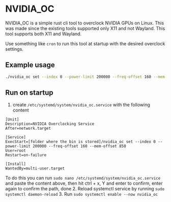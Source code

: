 # NVIDIA_OC
NVIDIA_OC is a simple rust cli tool to overclock NVIDIA GPUs on Linux. This was made since the existing tools supported only X11 and not Wayland. This tool supports both X11 and Wayland.

Use something like `cron` to run this tool at startup with the desired overclock settings.

## Example usage
```bash
./nvidia_oc set --index 0 --power-limit 200000 --freq-offset 160 --mem-offset 850
```

## Run on startup
1. create `/etc/systemd/system/nvidia_oc.service` with the following content
```service
[Unit]
Description=NVIDIA Overclocking Service
After=network.target

[Service]
ExecStart=[folder where the bin is stored]/nvidia_oc set --index 0 --power-limit 200000 --freq-offset 160 --mem-offset 850
User=root
Restart=on-failure

[Install]
WantedBy=multi-user.target
```
To do this you can run `sudo nano /etc/systemd/system/nvidia_oc.service` and paste the content above, then hit ctrl + x, Y and enter to confirm, enter again to confirm the path, done
2. Reload systemctl service by running `sudo systemctl daemon-reload`
3. Run `sudo systemctl enable --now nvidia_oc`
